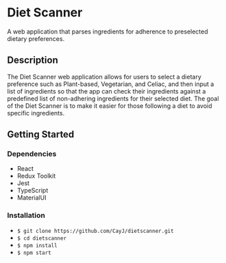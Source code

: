 # Diet Scanner

A web application that parses ingredients for adherence to preselected dietary preferences.


## Description

The Diet Scanner web application allows for users to select a dietary preference such as Plant-based,
Vegetarian, and Celiac, and then input a list of ingredients so that the app can check their ingredients
against a predefined list of non-adhering ingredients for their selected diet. The goal of the Diet Scanner
is to make it easier for those following a diet to avoid specific ingredients.

## Getting Started

### Dependencies

* React
* Redux Toolkit
* Jest
* TypeScript
* MaterialUI

### Installation

* `$ git clone https://github.com/CayJ/dietscanner.git`
* `$ cd dietscanner`
* `$ npm install`
* `$ npm start`
